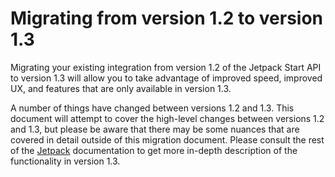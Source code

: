 # Migrating from version 1.2 to version 1.3

Migrating your existing integration from version 1.2 of the Jetpack Start API to version 1.3 will allow you to take advantage of improved speed, improved UX, and features that are only available in version 1.3.

A number of things have changed between versions 1.2 and 1.3. This document will attempt to cover the high-level changes between versions 1.2 and 1.3, but please be aware that there may be some nuances that are covered in detail outside of this migration document. Please consult the rest of the [Jetpack](./) documentation to get more in-depth description of the functionality in version 1.3.

